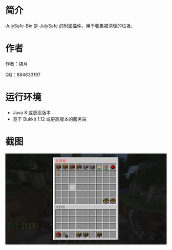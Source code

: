 # 简介

JulySafe-Bin 是 JulySafe 的附属插件，用于收集被清理的垃圾。

# 作者

作者：柒月

QQ：884633197

# 运行环境

* Java 8 或更高版本
* 基于 Bukkit 1.12 或更高版本的服务端

# 截图

![image-20220830160832863](assets/image-20220830160832863-16618471554343.png)
